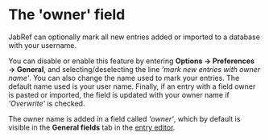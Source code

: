 # The 'owner' field

JabRef can optionally mark all new entries added or imported to a database with your username.

You can disable or enable this feature by entering **Options → Preferences → General**, and selecting/deselecting the line _'mark new entries with owner name'_. You can also change the name used to mark your entries. The default name used is your user name. Finally, if an entry with a field owner is pasted or imported, the field is updated with your owner name if _'Overwrite'_ is checked.

The owner name is added in a field called _'owner'_, which by default is visible in the **General fields** tab in the [entry editor](./).

